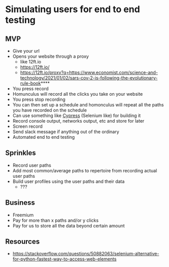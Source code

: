 # Simulating users for end to end testing
## MVP
- Give your url
- Opens your website through a proxy
    - like 12ft.io
    - https://12ft.io/
    - https://12ft.io/proxy?q=https://www.economist.com/science-and-technology/2021/01/02/sars-cov-2-is-following-the-evolutionary-rule-book**** 
- You press record
- Homunculus will record all the clicks you take on your website
- You press stop recording
- You can then set up a schedule and homonculus will repeat all the paths you have recorded on the schedule
- Can use something like [Cypress](https://github.com/cypress-io/cypress) (Selenium like) for building it
- Record console output, networks output, etc and store for later
- Screen record
- Send slack message if anything out of the ordinary
- Automated end to end testing
## Sprinkles
- Record user paths
- Add most common/average paths to repertoire from recording actual user paths
- Build user profiles using the user paths and their data
  - ???
## Business
- Freemium
- Pay for more than x paths and/or y clicks
- Pay for us to store all the data beyond certain amount
## Resources
- https://stackoverflow.com/questions/50882063/selenium-alternative-for-python-fastest-way-to-access-web-elements

